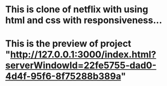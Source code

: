 # This is clone of netflix with using html and css with responsiveness...
# This is the preview of project "http://127.0.0.1:3000/index.html?serverWindowId=22fe5755-dad0-4d4f-95f6-8f75288b389a"